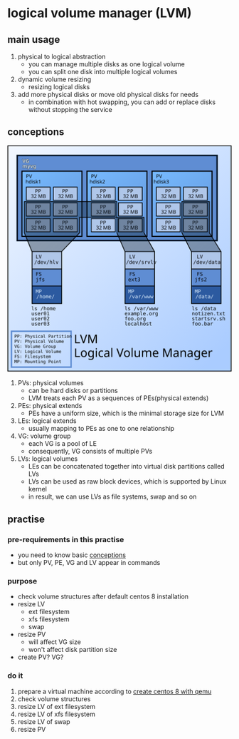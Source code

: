# logical volume manager (LVM)

## main usage

1. physical to logical abstraction
    * you can manage multiple disks as one logical volume
    * you can split one disk into multiple logical volumes
2. dynamic volume resizing
    * resizing logical disks
3. add more physical disks or move old physical disks for needs
    * in combination with hot swapping, you can add or replace disks without stopping the service

## conceptions

![lvm.svg from wikipedia](resources/lvm.svg)

1. PVs: physical volumes
    * can be hard disks or partitions
    * LVM treats each PV as a sequences of PEs(physical extends)
2. PEs: physical extends
    * PEs have a uniform size, which is the minimal storage size for LVM
3. LEs: logical extends
    * usually mapping to PEs as one to one relationship
4. VG: volume group
    * each VG is a pool of LE
    * consequently, VG consists of multiple PVs
5. LVs: logical volumes
    * LEs can be concatenated together into virtual disk partitions called LVs
    * LVs can be used as raw block devices, which is supported by Linux kernel
    * in result, we can use LVs as file systems, swap and so on

## practise

### pre-requirements in this practise

* you need to know basic [conceptions](#conceptions)
* but only PV, PE, VG and LV appear in commands

### purpose

* check volume structures after default centos 8 installation
* resize LV
    + ext filesystem
    + xfs filesystem
    + swap
* resize PV
    + will affect VG size
    + won't affect disk partition size
* create PV? VG?

### do it

1. prepare a virtual machine according to [create centos 8 with qemu](../qemu/create.centos.8.with.qemu.md)
2. check volume structures
3. resize LV of ext filesystem
4. resize LV of xfs filesystem
5. resize LV of swap
6. resize PV
